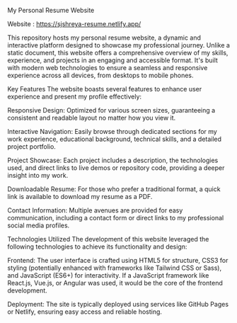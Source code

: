 My Personal Resume Website

Website : https://sjshreya-resume.netlify.app/

This repository hosts my personal resume website, a dynamic and interactive platform designed to showcase my professional journey. Unlike a static document, this website offers a comprehensive overview of my skills, experience, and projects in an engaging and accessible format. It's built with modern web technologies to ensure a seamless and responsive experience across all devices, from desktops to mobile phones.

Key Features
The website boasts several features to enhance user experience and present my profile effectively:

Responsive Design: Optimized for various screen sizes, guaranteeing a consistent and readable layout no matter how you view it.

Interactive Navigation: Easily browse through dedicated sections for my work experience, educational background, technical skills, and a detailed project portfolio.

Project Showcase: Each project includes a description, the technologies used, and direct links to live demos or repository code, providing a deeper insight into my work.

Downloadable Resume: For those who prefer a traditional format, a quick link is available to download my resume as a PDF.

Contact Information: Multiple avenues are provided for easy communication, including a contact form or direct links to my professional social media profiles.

Technologies Utilized
The development of this website leveraged the following technologies to achieve its functionality and design:

Frontend: The user interface is crafted using HTML5 for structure, CSS3 for styling (potentially enhanced with frameworks like Tailwind CSS or Sass), and JavaScript (ES6+) for interactivity. If a JavaScript framework like React.js, Vue.js, or Angular was used, it would be the core of the frontend development.

Deployment: The site is typically deployed using services like GitHub Pages or Netlify, ensuring easy access and reliable hosting.
